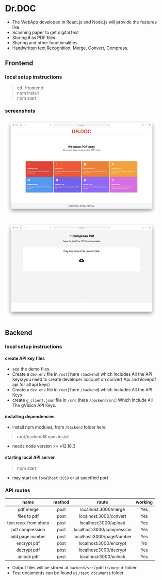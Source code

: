 # Dr.DOC

* The WebApp developed in React.js and Node.js will provide the features like 
 * Scanning paper to get digital text
 * Storing it as PDF files
 * Sharing and other functionalities.
 * Handwritten text Recognition, Merge, Convert, Compress.


## Frontend

### local setup  instructions

> cd ./frontend  
> npm install  
> npm start  

### screenshots

![home page / Dr.Doc webapp](./showcase/webapp-screenshot.png)

![drop page / Dr.Doc webapp](./showcase/webapp-droppage.png)

## Backend

### local setup  instructions

#### create API key files

* see the demo files.
* Create a `dev.env` file in `root`( here `/backend`) which Includes All the API Keys(you need to create developer account on convert Api and ilovepdf api for all api keys)
* Create a `dev.env` file in `root`( here `/backend`) which Includes All the API Keys
* create `g_client.json` file in `/src` (here `/backend/src`) Which Include All The gVision API Keys.

#### installing dependencies

* install npm modules, from `/backend` folder here
> root/backend$ npm install
* needs node version >= v12.18.3

#### starting local API server

> npm start
* may start on `localhost:3050` or at specified port

### API routes

| name | method | route | working | 
| :---: | :---: | :---: | :---: |
| pdf merge | post | localhost:3000/merge | Yes |
| files to pdf | post | localhost:3000/convert | Yes |
| text reco. from photo | post | localhost:3000/upload | Yes |
| pdf compression | post | localhost:3000/compression | Yes |
| add page number | post | localhost:3000/pageNumber | Yes |
| encrypt pdf | post | localhost:3000/encrypt | No |
| decrypt pdf | post | localhost:3000/decrypt | Yes |
| unlock pdf | post | localhost:3000/unlock | Yes |

* Output files will be stored at `backend/src/public/output` folder.
* Test documents can be found at `/test documents` folder.
